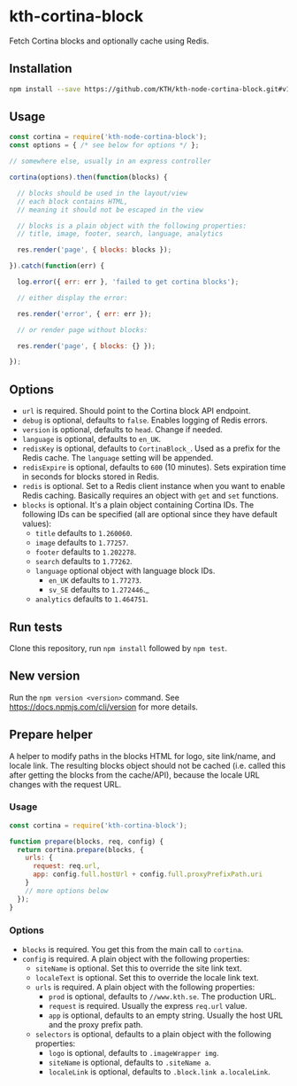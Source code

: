 # kth-cortina-block

Fetch Cortina blocks and optionally cache using Redis.

## Installation

```bash
npm install --save https://github.com/KTH/kth-node-cortina-block.git#v1.0.0
```

## Usage

```javascript
const cortina = require('kth-node-cortina-block');
const options = { /* see below for options */ };

// somewhere else, usually in an express controller

cortina(options).then(function(blocks) {

  // blocks should be used in the layout/view
  // each block contains HTML,
  // meaning it should not be escaped in the view

  // blocks is a plain object with the following properties:
  // title, image, footer, search, language, analytics

  res.render('page', { blocks: blocks });

}).catch(function(err) {

  log.error({ err: err }, 'failed to get cortina blocks');

  // either display the error:

  res.render('error', { err: err });

  // or render page without blocks:

  res.render('page', { blocks: {} });

});
```

## Options

- `url` is required. Should point to the Cortina block API endpoint.
- `debug` is optional, defaults to `false`. Enables logging of Redis
  errors.
- `version` is optional, defaults to `head`. Change if needed.
- `language` is optional, defaults to `en_UK`.
- `redisKey` is optional, defaults to `CortinaBlock_`. Used as a prefix
  for the Redis cache. The `language` setting will be appended.
- `redisExpire` is optional, defaults to `600` (10 minutes). Sets
  expiration time in seconds for blocks stored in Redis.
- `redis` is optional. Set to a Redis client instance when you want to
  enable Redis caching. Basically requires an object with `get` and
  `set` functions.
- `blocks` is optional. It's a plain object containing Cortina IDs. The
  following IDs can be specified (all are optional since they have
  default values):
  - `title` defaults to `1.260060`.
  - `image` defaults to `1.77257`.
  - `footer` defaults to `1.202278`.
  - `search` defaults to `1.77262`.
  - `language` optional object with language block IDs.
    - `en_UK` defaults to `1.77273`.
    - `sv_SE` defaults to `1.272446`._
  - `analytics` defaults to `1.464751`.

## Run tests

Clone this repository, run `npm install` followed by `npm test`.

## New version

Run the `npm version <version>` command. See https://docs.npmjs.com/cli/version
for more details.

## Prepare helper

A helper to modify paths in the blocks HTML for logo, site link/name,
and locale link. The resulting blocks object should not be cached (i.e.
called this after getting the blocks from the cache/API), because the
locale URL changes with the request URL.

### Usage

```javascript
const cortina = require('kth-cortina-block');

function prepare(blocks, req, config) {
  return cortina.prepare(blocks, {
    urls: {
      request: req.url,
      app: config.full.hostUrl + config.full.proxyPrefixPath.uri
    }
    // more options below
  });
}
```

### Options

- `blocks` is required. You get this from the main call to `cortina`.
- `config` is required. A plain object with the following properties:
  - `siteName` is optional. Set this to override the site link text.
  - `localeText` is optional. Set this to override the locale link text.
  - `urls` is required. A plain object with the following properties:
    - `prod` is optional, defaults to `//www.kth.se`. The production URL.
    - `request` is required. Usually the express `req.url` value.
    - `app` is optional, defaults to an empty string. Usually the
      host URL and the proxy prefix path.
  - `selectors` is optional, defaults to a plain object with the
    following properties:
    - `logo` is optional, defaults to `.imageWrapper img`.
    - `siteName` is optional, defaults to `.siteName a`.
    - `localeLink` is optional, defaults to `.block.link a.localeLink`.
